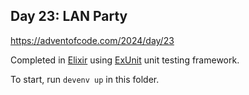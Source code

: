 ## Day 23: LAN Party

https://adventofcode.com/2024/day/23

Completed in [Elixir](https://elixir-lang.org/) using [ExUnit](https://hexdocs.pm/ex_unit/ExUnit.html) unit testing framework.

To start, run `devenv up` in this folder.